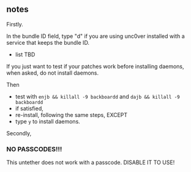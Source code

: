 ## notes
Firstly.

In the bundle ID field, type "d" if you are using unc0ver installed with a service that keeps the bundle ID.

* list TBD

If you just want to test if your patches work before installing daemons, when asked, do not install daemons.

Then

* test with `enjb && killall -9 backboardd` and `dajb && killall -9 backboardd`
* if satisfied,
* re-install, following the same steps, EXCEPT
* type `y` to install daemons. 

Secondly, 

### NO PASSCODES!!!

This untether does not work with a passcode. DISABLE IT TO USE!
